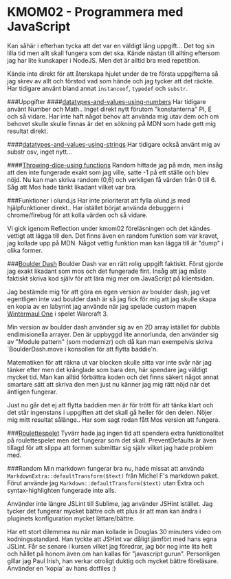 KMOM02 - Programmera med JavaScript
=============
Kan såhär i efterhan tycka att det var en väldigt lång uppgift... Det tog sin lilla tid men allt skall fungera som det ska. Kände nästan till allting eftersom jag har lite kunskaper i NodeJS. Men det är alltid bra med repetition.


Kände inte direkt för att återskapa hjulet under de tre första uppgifterna så jag skrev av allt och förstod vad som hände och jag tycker att det räckte. Har tidigare använt bland annat `instanceof`, `typedef` och `substr`.

###Uppgifter
####[datatypes-and-values-using-numbers](http://www.student.bth.se/~heoa13/js/kmom02/playground/datatypes-and-values-using-numbers/)
Har tidigare använt Number och Math.. Inget direkt nytt förutom "konstanterna" PI, E och så vidare. Har inte haft något behov att använda mig utav dem och om behovet skulle skulle finnas är det en sökning på MDN som hade gett mig resultat direkt.

####[datatypes-and-values-using-strings](http://www.student.bth.se/~heoa13/js/kmom02/playground/datatypes-and-values-using-strings/)
Har tidigare också använt mig av substr osv, inget nytt...


####[Throwing-dice-using functions](http://www.student.bth.se/~heoa13/js/kmom02/playground/throwing-dice-using-functions/)
Random hittade jag på mdn, men insåg att den inte fungerade exakt som jag ville, satte -1 på ett ställe och blev nöjd. Nu kan man skriva random (0,6) och verkligen få värden från 0 till 6. Såg att Mos hade tänkt likadant vilket var bra.

###Funktioner i olund.js
Har inte prioriterat att fylla olund.js med hjälpfunktioner direkt.. Har istället börjat använda debuggern i chrome/firebug för att kolla värden och så vidare.

Vi gick igenom Reflection under kmom02 föreläsningen och det kändes vettigt att lägga till den. Det finns även en random funktion som var kravet, jag kollade upp på MDN.
Något vettig funktion man kan lägga till är "dump" i olika former.



###[Boulder Dash](http://www.student.bth.se/~heoa13/js/kmom02/playground/boulder-dash/)
Boulder Dash var en rätt rolig uppgift faktiskt. Först gjorde jag exakt likadant som mos och det fungerade fint. Insåg att jag måste faktiskt skriva kod själv för att lära mig mer om JavaScript på klientsidan.


Jag bestämde mig för att göra en egen version av boulder dash, jag vet egentligen inte vad boulder dash är så jag fick för mig att jag skulle skapa en kopia av en labyrint jag använde när jag spelade custom mapen [Wintermaul One](http://gaming-tools.com/warcraft-3/wp-content/uploads/sites/10/wintermaul-guide-485x386.jpg) i spelet Warcraft 3.

Min version av boulder dash använder sig av en 2D array istället för dubbla endimisionella arrayer. Den är uppbyggd lite annorlunda, den använder sig av "Module pattern" (som modernizr) och då kan man exempelvis skriva `BoulderDash.move i konsollen för att flytta baddie'n.

Matematiken för att räkna ut var blocken skulle sitta var inte svår när jag tänker efter men det krånglade som bara den, här spendare jag väldigt mycket tid. Man kan alltid förbättra koden och det finns säkert något annat smartare sätt att skriva den men just nu känner jag mig rätt nöjd när det äntligen fungerar.

Just nu går det ej att flytta baddien men är för trött för att tänka klart och det står ingenstans i uppgiften att det skall gå heller för den delen.
Nöjer mig mitt resultat sålänge.. Har som sagt redan fått Mos version att fungera.

###[Roulettespelet](http://www.student.bth.se/~heoa13/js/kmom02/playground/roulette/)
Tyvärr hade jag ingen tid att spendera extra funktionalitet på roulettespelet men det fungerar som det skall. PreventDefaults är även tillagd för att slippa att formen submittar sig själv vilket jag hade problem med.


###Random
Min markdown fungerar bra nu, hade missat att använda `MarkdownExtra::defaultTransform($text)` från Michel F's markdown paket. Förut använde jag `Markdown::defaultTransform($text)` utan Extra och syntax-highlighten fungerade inte alls.


Använder inte längre JSLint till Sublime, jag använder JSHint istället. Jag tycker det fungerar mycket bättre och ett plus är att man kan ändra i pluginets konfiguration mycket lättare/bättre.

Har ett stort dilemmea nu när man kollade in Douglas 30 minuters video om kodningsstandard. Han tyckte att JSHint var dåligt jämfört med hans egna JSLint. Får se senare i kursen vilket jag föredrar, jag bör nog inte lita helt och hållet på honom även om han kallas för "javascript gurun". Personligen gillar jag Paul Irish, han verkar otroligt duktig och mycket bättre föreläsare. Använder en 'kopia' av hans dotfiles :)